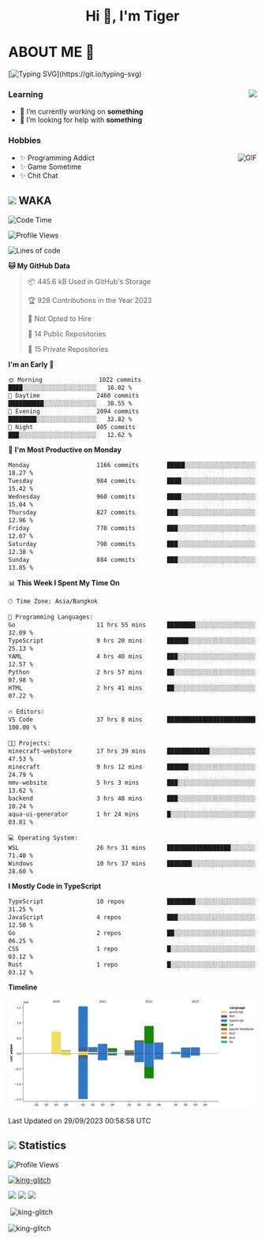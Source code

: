 <h1 align="center">Hi 👋, I'm Tiger</h1>




# ABOUT ME 💬

[![Typing SVG](https://readme-typing-svg.herokuapp.com?color=22F771&vCenter=true&lines=A+perssionate+developer+from+nowhere.)](https://git.io/typing-svg)

<div>
 <img align="right" src="https://spotify-github-profile.vercel.app/api/view?uid=12129734423&cover_image=false&theme=default&bar_color=22d016&bar_color_cover=true" />
 <h3>Learning</h3>
 
 <ul>
  <li>🔭 I’m currently working on <b>something</b></li>
  <li>🤝 I’m looking for help with <b>something</b></li>
 </ul>
 
</div>
<div>
 <h3>Hobbies</h3>
 <img align="right" height="475px"  alt="GIF" src="https://i.pinimg.com/originals/1f/b7/db/1fb7dbee557e5ed509f7517da8a84d58.gif" />
 <ul>
  <li>✨ Programming Addict</li>
  <li>✨ Game Sometime</li>
  <li>✨ Chit Chat</li>
 </ul>
 
</div>



## <img height="40" src="https://raw.githubusercontent.com/innng/innng/master/assets/kyubey.gif"/> WAKA

<!--START_SECTION:waka-->
![Code Time](http://img.shields.io/badge/Code%20Time-1%2C555%20hrs%2059%20mins-blue)

![Profile Views](http://img.shields.io/badge/Profile%20Views-1-blue)

![Lines of code](https://img.shields.io/badge/From%20Hello%20World%20I%27ve%20Written-5.3%20million%20lines%20of%20code-blue)

**🐱 My GitHub Data** 

> 📦 445.6 kB Used in GitHub's Storage 
 > 
> 🏆 928 Contributions in the Year 2023
 > 
> 🚫 Not Opted to Hire
 > 
> 📜 14 Public Repositories 
 > 
> 🔑 15 Private Repositories 
 > 
**I'm an Early 🐤** 

```text
🌞 Morning                1022 commits        ████░░░░░░░░░░░░░░░░░░░░░   16.02 % 
🌆 Daytime                2460 commits        ██████████░░░░░░░░░░░░░░░   38.55 % 
🌃 Evening                2094 commits        ████████░░░░░░░░░░░░░░░░░   32.82 % 
🌙 Night                  805 commits         ███░░░░░░░░░░░░░░░░░░░░░░   12.62 % 
```
📅 **I'm Most Productive on Monday** 

```text
Monday                   1166 commits        █████░░░░░░░░░░░░░░░░░░░░   18.27 % 
Tuesday                  984 commits         ████░░░░░░░░░░░░░░░░░░░░░   15.42 % 
Wednesday                960 commits         ████░░░░░░░░░░░░░░░░░░░░░   15.04 % 
Thursday                 827 commits         ███░░░░░░░░░░░░░░░░░░░░░░   12.96 % 
Friday                   770 commits         ███░░░░░░░░░░░░░░░░░░░░░░   12.07 % 
Saturday                 790 commits         ███░░░░░░░░░░░░░░░░░░░░░░   12.38 % 
Sunday                   884 commits         ███░░░░░░░░░░░░░░░░░░░░░░   13.85 % 
```


📊 **This Week I Spent My Time On** 

```text
🕑︎ Time Zone: Asia/Bangkok

💬 Programming Languages: 
Go                       11 hrs 55 mins      ████████░░░░░░░░░░░░░░░░░   32.09 % 
TypeScript               9 hrs 20 mins       ██████░░░░░░░░░░░░░░░░░░░   25.13 % 
YAML                     4 hrs 40 mins       ███░░░░░░░░░░░░░░░░░░░░░░   12.57 % 
Python                   2 hrs 57 mins       ██░░░░░░░░░░░░░░░░░░░░░░░   07.98 % 
HTML                     2 hrs 41 mins       ██░░░░░░░░░░░░░░░░░░░░░░░   07.22 % 

🔥 Editors: 
VS Code                  37 hrs 8 mins       █████████████████████████   100.00 % 

🐱‍💻 Projects: 
minecraft-webstore       17 hrs 39 mins      ████████████░░░░░░░░░░░░░   47.53 % 
minecraft                9 hrs 12 mins       ██████░░░░░░░░░░░░░░░░░░░   24.79 % 
mmv-website              5 hrs 3 mins        ███░░░░░░░░░░░░░░░░░░░░░░   13.62 % 
backend                  3 hrs 48 mins       ███░░░░░░░░░░░░░░░░░░░░░░   10.24 % 
aqua-ui-generator        1 hr 24 mins        █░░░░░░░░░░░░░░░░░░░░░░░░   03.81 % 

💻 Operating System: 
WSL                      26 hrs 31 mins      ██████████████████░░░░░░░   71.40 % 
Windows                  10 hrs 37 mins      ███████░░░░░░░░░░░░░░░░░░   28.60 % 
```

**I Mostly Code in TypeScript** 

```text
TypeScript               10 repos            ████████░░░░░░░░░░░░░░░░░   31.25 % 
JavaScript               4 repos             ███░░░░░░░░░░░░░░░░░░░░░░   12.50 % 
Go                       2 repos             ██░░░░░░░░░░░░░░░░░░░░░░░   06.25 % 
CSS                      1 repo              █░░░░░░░░░░░░░░░░░░░░░░░░   03.12 % 
Rust                     1 repo              █░░░░░░░░░░░░░░░░░░░░░░░░   03.12 % 
```



**Timeline**

![Lines of Code chart](https://raw.githubusercontent.com/king-glitch/king-glitch/main/assets/bar_graph.png)


 Last Updated on 29/09/2023 00:58:58 UTC
<!--END_SECTION:waka-->
## <img height="40" src="https://raw.githubusercontent.com/innng/innng/master/assets/kyubey.gif"/> Statistics
![Profile Views](https://komarev.com/ghpvc/?username=king-glitch)  

<p align="left"> 
 <a href="https://github.com/ryo-ma/github-profile-trophy">
  <img src="https://github-profile-trophy.vercel.app/?username=king-glitch&theme=dracula" alt="king-glitch" />
 </a> </p>

![](https://github-profile-summary-cards.vercel.app/api/cards/profile-details?username=king-glitch&theme=dracula)
![](https://github-profile-summary-cards.vercel.app/api/cards/stats?username=king-glitch&theme=dracula) 
![](https://github-profile-summary-cards.vercel.app/api/cards/productive-time?username=king-glitch&theme=dracula)


<p>&nbsp;<img align="center" src="https://github-readme-stats.vercel.app/api?username=king-glitch&theme=dracula" alt="king-glitch" /></p>

<p><img align="center" src="https://github-readme-streak-stats.herokuapp.com/?user=king-glitch&theme=dracula" alt="king-glitch" /></p>
